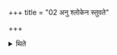 +++
title = "02 अनु श्लोकेन स्तुवते"

+++

<details><summary>थिते</summary>

अनु श्लोकेन स्तुवते २
</details>
